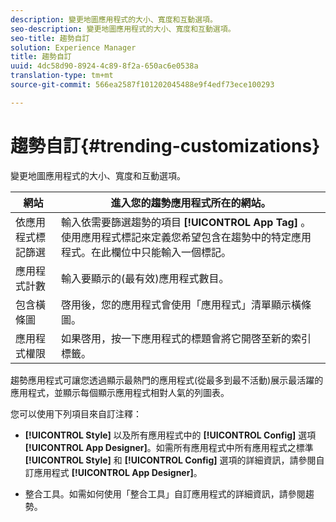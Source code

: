 ```yaml
---
description: 變更地圖應用程式的大小、寬度和互動選項。
seo-description: 變更地圖應用程式的大小、寬度和互動選項。
seo-title: 趨勢自訂
solution: Experience Manager
title: 趨勢自訂
uuid: 4dc58d90-8924-4c89-8f2a-650ac6e0538a
translation-type: tm+mt
source-git-commit: 566ea2587f101202045488e9f4edf73ece100293

---
```



# 趨勢自訂{#trending-customizations}

變更地圖應用程式的大小、寬度和互動選項。

| 網站 | 進入您的趨勢應用程式所在的網站。 |
|---|---|
| 依應用程式標記篩選 | 輸入依需要篩選趨勢的項目 **[!UICONTROL App Tag]** 。使用應用程式標記來定義您希望包含在趨勢中的特定應用程式。在此欄位中只能輸入一個標記。 |
| 應用程式計數 | 輸入要顯示的(最有效)應用程式數目。 |
| 包含橫條圖 | 啓用後，您的應用程式會使用「應用程式」清單顯示橫條圖。 |
| 應用程式權限 | 如果啓用，按一下應用程式的標題會將它開啓至新的索引標籤。 |

趨勢應用程式可讓您透過顯示最熱門的應用程式(從最多到最不活動)展示最活躍的應用程式，並顯示每個顯示應用程式相對人氣的列圖表。

您可以使用下列項目來自訂注釋：

* **[!UICONTROL Style]** 以及所有應用程式中的 **[!UICONTROL Config]** 選項 **[!UICONTROL App Designer]**。如需所有應用程式中所有應用程式之標準 **[!UICONTROL Style]** 和 **[!UICONTROL Config]** 選項的詳細資訊，請參閱自訂應用程式 **[!UICONTROL App Designer]**。

* 整合工具。如需如何使用「整合工具」自訂應用程式的詳細資訊，請參閱趨勢。

